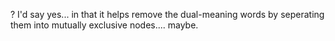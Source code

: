 
?
I'd say yes... in that it helps remove the dual-meaning words by seperating them into mutually exclusive nodes.... maybe.